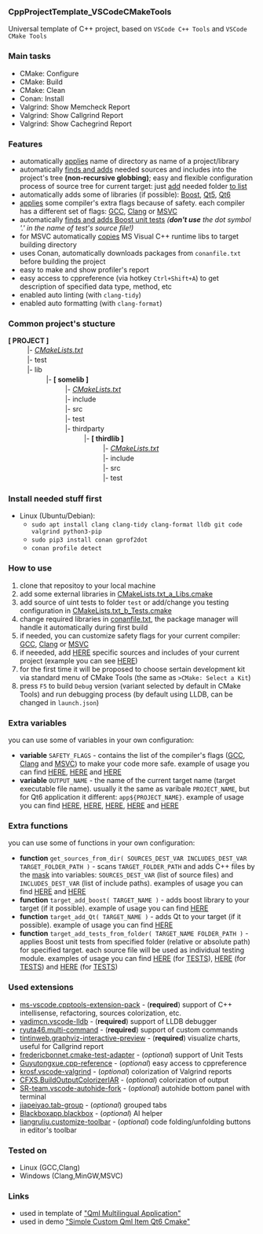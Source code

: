 ### CppProjectTemplate_VSCodeCMakeTools
Universal template of C++ project, based on `VSCode C++ Tools` and `VSCode CMake Tools`

### Main tasks
* CMake: Configure
* CMake: Build
* CMake: Clean
* Conan: Install
* Valgrind: Show Memcheck Report
* Valgrind: Show Callgrind Report
* Valgrind: Show Cachegrind Report

### Features
* automatically [applies](https://github.com/R3D9477/CppProjectTemplate_VSCodeCMakeTools/blob/main/CMakeLists.txt#L6) name of directory as name of a project/library
* automatically [finds and adds](https://github.com/R3D9477/CppProjectTemplate_VSCodeCMakeTools/blob/main/CMakeLists.txt#L9) needed sources and includes into the project's tree **(non-recursive globbing)**; easy and flexible configuration process of source tree for current target: just [add](https://github.com/R3D9477/CppProjectTemplate_VSCodeCMakeTools/blob/main/CMakeLists.txt#L11) needed folder [to list](https://github.com/R3D9477/CppProjectTemplate_VSCodeCMakeTools/blob/main/CMakeLists.txt#L11)
* automatically adds some of libraries (if possible): [Boost](https://github.com/R3D9477/CppProjectTemplate_VSCodeCMakeTools/blob/main/CMakeLists.txt#L175), [Qt5](https://github.com/R3D9477/CppProjectTemplate_VSCodeCMakeTools/blob/main/CMakeLists.txt#L122), [Qt6](https://github.com/R3D9477/CppProjectTemplate_VSCodeCMakeTools/blob/main/CMakeLists.txt#L122)
* [applies](https://github.com/R3D9477/CppProjectTemplate_VSCodeCMakeTools/blob/main/CMakeLists.txt#L136) some compiler's extra flags because of safety. each compiler has a different set of flags: [GCC](https://github.com/R3D9477/CppProjectTemplate_VSCodeCMakeTools/blob/main/CMakeLists.txt_z_SafetyFlags_GNU.cmake#L1), [Clang](https://github.com/R3D9477/CppProjectTemplate_VSCodeCMakeTools/blob/main/CMakeLists.txt_z_SafetyFlags_CLANG.cmake#L1) or [MSVC](https://github.com/R3D9477/CppProjectTemplate_VSCodeCMakeTools/blob/main/CMakeLists.txt_z_SafetyFlags_MSVC.cmake#L1)
* automatically [finds and adds Boost unit tests](https://github.com/R3D9477/CppProjectTemplate_VSCodeCMakeTools/blob/main/CMakeLists.txt#L192) *(**don't use** the dot symbol '.' in the name of test's source file!)*
* for MSVC automatically [copies](https://github.com/R3D9477/CppProjectTemplate_VSCodeCMakeTools/blob/main/CMakeLists.txt#L152) MS Visual C++ runtime libs to target building directory
* uses Conan, automatically downloads packages from `conanfile.txt` before building the project
* easy to make and show profiler's report
* easy access to cppreference (via hotkey `Ctrl+Shift+A`) to get description of specified data type, method, etc
* enabled auto linting (with `clang-tidy`)
* enabled auto formatting (with `clang-format`)

### Common project's stucture
**[ PROJECT ]**
<br/>ㅤㅤㅤ|- *[CMakeLists.txt](CMakeLists.txt)*
<br/>ㅤㅤㅤ|- test
<br/>ㅤㅤㅤ|- lib
<br/>ㅤㅤㅤㅤㅤㅤ|- **[ somelib ]**
<br/>ㅤㅤㅤㅤㅤㅤㅤㅤㅤ|- *[CMakeLists.txt](lib/somelib/CMakeLists.txt)*
<br/>ㅤㅤㅤㅤㅤㅤㅤㅤㅤ|- include
<br/>ㅤㅤㅤㅤㅤㅤㅤㅤㅤ|- src
<br/>ㅤㅤㅤㅤㅤㅤㅤㅤㅤ|- test
<br/>ㅤㅤㅤㅤㅤㅤㅤㅤㅤ|- thirdparty
<br/>ㅤㅤㅤㅤㅤㅤㅤㅤㅤㅤㅤㅤ|- **[ thirdlib ]**
<br/>ㅤㅤㅤㅤㅤㅤㅤㅤㅤㅤㅤㅤㅤㅤㅤ|- *[CMakeLists.txt](lib/somelib/thirdparty/thirdlib/CMakeLists.txt)*
<br/>ㅤㅤㅤㅤㅤㅤㅤㅤㅤㅤㅤㅤㅤㅤㅤ|- include
<br/>ㅤㅤㅤㅤㅤㅤㅤㅤㅤㅤㅤㅤㅤㅤㅤ|- src
<br/>ㅤㅤㅤㅤㅤㅤㅤㅤㅤㅤㅤㅤㅤㅤㅤ|- test

### Install needed stuff first
* Linux (Ubuntu/Debian):
  * `sudo apt install clang clang-tidy clang-format lldb git code valgrind python3-pip`
  * `sudo pip3 install conan gprof2dot`
  * `conan profile detect`

### How to use
1. clone that repositoy to your local machine
2. add some external libraries in [CMakeLists.txt_a_Libs.cmake](https://github.com/R3D9477/CppProjectTemplate_VSCodeCMakeTools/blob/main/CMakeLists.txt_a_Libs.cmake)
3. add source of uint tests to folder `test` or add/change you testing configuration in [CMakeLists.txt_b_Tests.cmake](https://github.com/R3D9477/CppProjectTemplate_VSCodeCMakeTools/blob/main/CMakeLists.txt_b_Tests.cmake)
4. change required libraries in [conanfile.txt](https://github.com/R3D9477/CppProjectTemplate_VSCodeCMakeTools/blob/main/conanfile.txt), the package manager will handle it automatically during first build
5. if needed, you can customize safety flags for your current compiler: [GCC](https://github.com/R3D9477/CppProjectTemplate_VSCodeCMakeTools/blob/main/CMakeLists.txt_z_SafetyFlags_GNU.cmake#L1), [Clang](https://github.com/R3D9477/CppProjectTemplate_VSCodeCMakeTools/blob/main/CMakeLists.txt_z_SafetyFlags_CLANG.cmake#L1) or [MSVC](https://github.com/R3D9477/CppProjectTemplate_VSCodeCMakeTools/blob/main/CMakeLists.txt_z_SafetyFlags_MSVC.cmake#L1)
6. if neeeded, add [HERE](https://github.com/R3D9477/CppProjectTemplate_VSCodeCMakeTools/blob/main/CMakeLists.txt#L11) specific sources and includes of your current project (example you can see [HERE](https://github.com/R3D9477/SimpleCustomQmlItemQt6Cmake/blob/master/CMakeLists.txt#L12))
7. for the first time it will be proposed to choose sertain development kit via standard menu of CMake Tools (the same as `>CMake: Select a Kit`)
8. press `F5` to build `Debug` version (variant selected by default in CMake Tools) and run debugging process (by default using LLDB, can be changed in `launch.json`)

### Extra variables
you can use some of variables in your own configuration:
* **variable** `SAFETY_FLAGS` - contains the list of the compiler's flags ([GCC](https://github.com/R3D9477/CppProjectTemplate_VSCodeCMakeTools/blob/main/CMakeLists.txt_z_SafetyFlags_GNU.cmake#L1), [Clang](https://github.com/R3D9477/CppProjectTemplate_VSCodeCMakeTools/blob/main/CMakeLists.txt_z_SafetyFlags_CLANG.cmake#L1) and [MSVC](https://github.com/R3D9477/CppProjectTemplate_VSCodeCMakeTools/blob/main/CMakeLists.txt_z_SafetyFlags_MSVC.cmake#L1)) to make your code more safe. example of usage you can find [HERE](https://github.com/R3D9477/CppProjectTemplate_VSCodeCMakeTools/blob/main/CMakeLists.txt#L147), [HERE](https://github.com/R3D9477/CppProjectTemplate_VSCodeCMakeTools/blob/main/lib/somelib/CMakeLists.txt#L15) and [HERE](https://github.com/R3D9477/CppProjectTemplate_VSCodeCMakeTools/blob/main/lib/somelib/thirdparty/thirdlib/CMakeLists.txt#L15)
* **variable** `OUTPUT_NAME` - the name of the current target name (target executable file name). usually it the same as varibale `PROJECT_NAME`, but for Qt6 application it different: `app${PROJECT_NAME}`. example of usage you can find [HERE](https://github.com/R3D9477/CppProjectTemplate_VSCodeCMakeTools/blob/main/CMakeLists.txt#L128), [HERE](https://github.com/R3D9477/CppProjectTemplate_VSCodeCMakeTools/blob/main/CMakeLists.txt#L147), [HERE](https://github.com/R3D9477/CppProjectTemplate_VSCodeCMakeTools/blob/main/CMakeLists.txt#L175), [HERE](https://github.com/R3D9477/CppProjectTemplate_VSCodeCMakeTools/blob/main/CMakeLists.txt#L182) and [HERE](https://github.com/R3D9477/CppProjectTemplate_VSCodeCMakeTools/blob/main/CMakeLists.txt#L192)

### Extra functions
you can use some of functions in your own configuration:
* **function** `get_sources_from_dir( SOURCES_DEST_VAR INCLUDES_DEST_VAR TARGET_FOLDER_PATH )` - scans `TARGET_FOLDER_PATH` and adds C++ files by the [mask](https://github.com/R3D9477/CppProjectTemplate_VSCodeCMakeTools/blob/main/CMakeLists.txt#L17) into variables: `SOURCES_DEST_VAR` (list of source files) and `INCLUDES_DEST_VAR` (list of include paths). examples of usage you can find [HERE](https://github.com/R3D9477/CppProjectTemplate_VSCodeCMakeTools/blob/main/lib/somelib/CMakeLists.txt#L8) and [HERE](https://github.com/R3D9477/CppProjectTemplate_VSCodeCMakeTools/blob/main/lib/somelib/thirdparty/thirdlib/CMakeLists.txt#L8)
* **function** `target_add_boost( TARGET_NAME )` - adds boost library to your target (if it possible). example of usage you can find [HERE](https://github.com/R3D9477/CppProjectTemplate_VSCodeCMakeTools/blob/main/CMakeLists.txt#L175)
* **function** `target_add_Qt( TARGET_NAME )` - adds Qt to your target (if it possible). example of usage you can find [HERE](https://github.com/R3D9477/CppProjectTemplate_VSCodeCMakeTools/blob/main/CMakeLists.txt#L122)
* **function** `target_add_tests_from_folder( TARGET_NAME FOLDER_PATH )` - applies Boost unit tests from specified folder (relative or absolute path) for specified target. each source file will be used as individual testing module. examples of usage you can find [HERE](https://github.com/R3D9477/CppProjectTemplate_VSCodeCMakeTools/blob/main/CMakeLists.txt#L192) (for [TESTS](https://github.com/R3D9477/CppProjectTemplate_VSCodeCMakeTools/tree/main/test)), [HERE](https://github.com/R3D9477/CppProjectTemplate_VSCodeCMakeTools/blob/main/lib/somelib/CMakeLists.txt#L32) (for [TESTS](https://github.com/R3D9477/CppProjectTemplate_VSCodeCMakeTools/tree/main/lib/somelib/test)) and [HERE](https://github.com/R3D9477/CppProjectTemplate_VSCodeCMakeTools/blob/main/lib/somelib/thirdparty/thirdlib/CMakeLists.txt#L29) (for [TESTS](https://github.com/R3D9477/CppProjectTemplate_VSCodeCMakeTools/tree/main/lib/somelib/thirdparty/thirdlib/test))

### Used extensions
* [ms-vscode.cpptools-extension-pack](https://marketplace.visualstudio.com/items?itemName=ms-vscode.cpptools-extension-pack) - (**required**) support of C++ intellisense, refactoring, sources colorization, etc.
* [vadimcn.vscode-lldb](https://marketplace.visualstudio.com/items?itemName=vadimcn.vscode-lldb) - (**required**) support of LLDB debugger
* [ryuta46.multi-command](https://marketplace.visualstudio.com/items?itemName=ryuta46.multi-command) - (**required**) support of custom commands
* [tintinweb.graphviz-interactive-preview](https://marketplace.visualstudio.com/items?itemName=tintinweb.graphviz-interactive-preview) - (**required**) visualize charts, useful for Callgrind report
* [fredericbonnet.cmake-test-adapter](https://marketplace.visualstudio.com/items?itemName=fredericbonnet.cmake-test-adapter) - (*optional*) support of Unit Tests
* [Guyutongxue.cpp-reference](https://marketplace.visualstudio.com/items?itemName=Guyutongxue.cpp-reference) - (*optional*) easy access to cppreference
* [krosf.vscode-valgrind](https://marketplace.visualstudio.com/items?itemName=krosf.vscode-valgrind) - (*optional*) colorization of Valgrind reports
* [CFXS.BuildOutputColorizerIAR](https://marketplace.visualstudio.com/items?itemName=CFXS.BuildOutputColorizerIAR) - (*optional*) colorization of output
* [SR-team.vscode-autohide-fork](https://marketplace.visualstudio.com/items?itemName=SR-team.vscode-autohide-fork) - (*optional*) autohide bottom panel with terminal
* [jiapeiyao.tab-group](https://marketplace.visualstudio.com/items?itemName=jiapeiyao.tab-group) - (*optional*) grouped tabs
* [Blackboxapp.blackbox](https://marketplace.visualstudio.com/items?itemName=Blackboxapp.blackbox) - (*optional*) AI helper
* [liangruliu.customize-toolbar](https://marketplace.visualstudio.com/items?itemName=liangruliu.customize-toolbar) - (*optional*) code folding/unfolding buttons in editor's toolbar

### Tested on
* Linux (GCC,Clang)
* Windows (Clang,MinGW,MSVC)

### Links
* used in template of ["Qml Multilingual Application"](https://github.com/R3D9477/EmptyQmlMuiApp)
* used in demo ["Simple Custom Qml Item Qt6 Cmake"](https://github.com/R3D9477/SimpleCustomQmlItemQt6Cmake)
